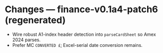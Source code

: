 # Changes — finance-v0.1a4-patch6 (regenerated)
- Wire robust A1-index header detection into `parseCardSheet` so Amex 2024 parses.
- Prefer MC `CONVERTED £`; Excel-serial date conversion remains.
